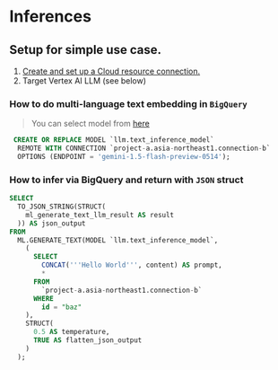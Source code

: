 # Inferences

## Setup for simple use case.

1. [Create and set up a Cloud resource connection.](https://cloud.google.com/bigquery/docs/create-cloud-resource-connection)
2. Target Vertex AI LLM (see below)

### How to do multi-language text embedding in `BigQuery`

> You can select model from [here](https://cloud.google.com/vertex-ai/generative-ai/docs/learn/models)

```sql
 CREATE OR REPLACE MODEL `llm.text_inference_model`
  REMOTE WITH CONNECTION `project-a.asia-northeast1.connection-b`
  OPTIONS (ENDPOINT = 'gemini-1.5-flash-preview-0514');
```

### How to infer via BigQuery and return with `JSON` struct

```sql
SELECT
  TO_JSON_STRING(STRUCT(
    ml_generate_text_llm_result AS result
  )) AS json_output
FROM
  ML.GENERATE_TEXT(MODEL `llm.text_inference_model`,
    (
      SELECT
        CONCAT('''Hello World''', content) AS prompt,
        *
      FROM
        `project-a.asia-northeast1.connection-b`
      WHERE
        id = "baz"
    ),
    STRUCT(
      0.5 AS temperature,
      TRUE AS flatten_json_output
    )
  );
```
